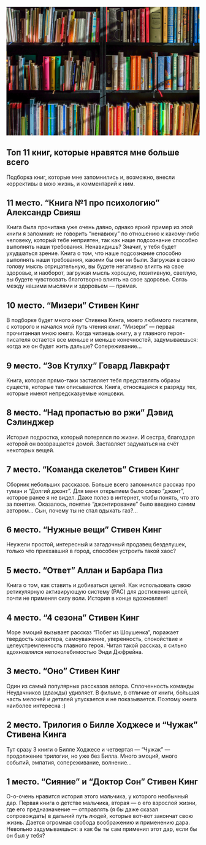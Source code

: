 ![preview.jpg](0_preview.jpg)

## Топ 11 книг, которые нравятся мне больше всего

Подборка книг, которые мне запомнились и, возможно, внесли коррективы в мою жизнь, и комментарий к ним.

## 11 место. “Книга №1 про психологию” Александр Свияш

Книга была прочитана уже очень давно, однако яркий пример из этой книги я запомнил: не говорить “ненавижу” по отношению к какому-либо человеку, который тебе неприятен, так как наше подсознание способно выполнять наши требования. Ненавидишь? Значит, у тебя будет ухудшаться зрение.
Книга о том, что наше подсознание способно выполнять наши требования, какими бы они ни были. Загружая в свою голову мысль отрицательную, вы будете негативно влиять на свое здоровье, и наоборот, загружая мысль хорошую, позитивную, светлую, вы будете чувствовать благотворно влиять на свое здоровье. Связь между нашими мыслями и здоровьем — прямая.

## 10 место. “Мизери” Стивен Кинг

В подборке будет много книг Стивена Кинга, моего любимого писателя, с которого и начался мой путь чтения книг. “Мизери” — первая прочитанная мною книга. Когда читаешь книгу, а у главного героя-писателя остается все меньше и меньше конечностей, задумываешься: когда же он будет жить дальше? Сопереживание…

## 9 место. “Зов Ктулху” Говард Лавкрафт

Книга, которая прямо-таки заставляет тебя представлять образы существ, которые там описываются. Книга, относящаяся к разряду тех, которые имеют непредсказуемые концовки.

## 8 место. “Над пропастью во ржи” Дэвид Сэлинджер

История подростка, который потерялся по жизни. И сестра, благодаря которой он возвращается домой. Заставляет задуматься на счёт некоторых вещей.

## 7 место. “Команда скелетов” Стивен Кинг

Сборник небольших рассказов. Больше всего запомнился рассказ про туман и “Долгий джонт”. Для меня открытием было слово “джонт”, которое ранее я не видел. Даже полез в интернет, чтобы понять, что это за понятие. Оказалось, понятие “джонтирование” было введено самим автором… Сын, почему ты не стал вдыхать газ?...

## 6 место. “Нужные вещи” Стивен Кинг

Неужели простой, интересный и загадочный продавец безделушек, только что приехавший в город, способен устроить такой хаос?

## 5 место. “Ответ” Аллан и Барбара Пиз

Книга о том, как ставить и добиваться целей. Как использовать свою ретикулярную активирующую систему (РАС) для достижения целей, почти не применяя силу воли. История в конце вдохновляет!

## 4 место. “4 сезона” Стивен Кинг

Море эмоций вызывает рассказ “Побег из Шоушенка”, поражает твердость характера, самоуважение, уверенность, спокойствие и целеустремленность главного героя. Читая такой рассказ, я сильно вдохновлялся непоколебимостью Энди Дюфрейна.

## 3 место. “Оно” Стивен Кинг

Один из самый популярных рассказов автора. Сплоченность команды Неудачников (дважды) удивляет. В фильме, в отличие от книги, бо́льшая часть мелочей и деталей упускается и не показывается. Поэтому книга наиболее интересна :)

## 2 место. Трилогия о Билле Ходжесе и “Чужак” Стивена Кинга

Тут сразу 3 книги о Билле Ходжесе и четвертая — “Чужак” — продолжение трилогии, но уже без Билла. Много эмоций, много событий, эмпатия, сопереживание, волнение…

## 1 место. “Сияние” и “Доктор Сон” Стивен Кинг

О-о-очень нравится история этого мальчика, у которого необычный дар. Первая книга о детстве мальчика, вторая — о его взрослой жизни, где его предназначение — отправлять (я бы даже сказал сопровождать) в дальний путь людей, которые вот-вот закончат свою жизнь. Дается огромная свобода воображению и применению дара. Невольно задумываешься: а как бы ты сам применил этот дар, если бы он был у тебя?
